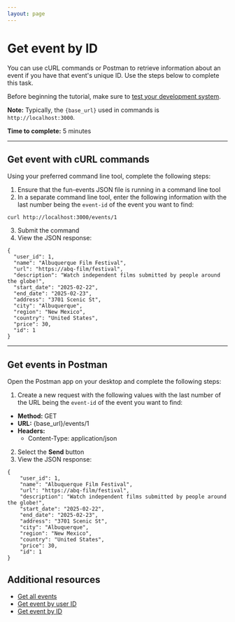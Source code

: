 ```yaml
---
layout: page
---
```


# Get event by ID
You can use cURL commands or Postman to retrieve information about an event if you have that event's unique ID. Use the steps below to complete this task.

Before beginning the tutorial, make sure to [test your development system](../tutorials/getting-started.md).

**Note:** Typically, the `{base_url}` used in commands is `http://localhost:3000`.

**Time to complete:** 5 minutes

---
## Get event with cURL commands

Using your preferred command line tool, complete the following steps:

1. Ensure that the fun-events JSON file is running in a command line tool
2. In a separate command line tool, enter the following information with the last number being the `event-id` of the event you want to find:
```shell
curl http://localhost:3000/events/1
```
3. Submit the command
4.  View the JSON response:
```shell
{
  "user_id": 1,
  "name": "Albuquerque Film Festival",
  "url": "https://abq-film/festival",
  "description": "Watch independent films submitted by people around the globe!",
  "start_date": "2025-02-22",
  "end_date": "2025-02-23",
  "address": "3701 Scenic St",
  "city": "Albuquerque",
  "region": "New Mexico",
  "country": "United States",
  "price": 30,
  "id": 1
}
```
---
## Get events in Postman

Open the Postman app on your desktop and complete the following steps:

1. Create a new request with the following values with the last number of the URL being the `event-id` of the event you want to find:
- **Method:** GET
- **URL:** {base_url}/events/1
- **Headers:**
  - Content-Type: application/json

2. Select the **Send** button 
3.  View the JSON response:
```shell
{
    "user_id": 1,
    "name": "Albuquerque Film Festival",
    "url": "https://abq-film/festival",
    "description": "Watch independent films submitted by people around the globe!",
    "start_date": "2025-02-22",
    "end_date": "2025-02-23",
    "address": "3701 Scenic St",
    "city": "Albuquerque",
    "region": "New Mexico",
    "country": "United States",
    "price": 30,
    "id": 1
}
```
## Additional resources

* [Get all events](get-events.md)
* [Get event by user ID](get-event-by-user_id.md)
* [Get event by ID](get-event-by-id.md)